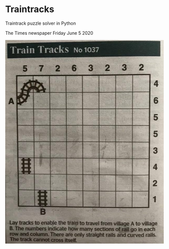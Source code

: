 # Traintracks
Traintrack puzzle solver in Python

The Times newspaper Friday June 5 2020

![Screenshot](https://github.com/James-P-D/Traintracks/blob/master/traintracks_times_newspaper_taintracks_no_1037.jpg)
